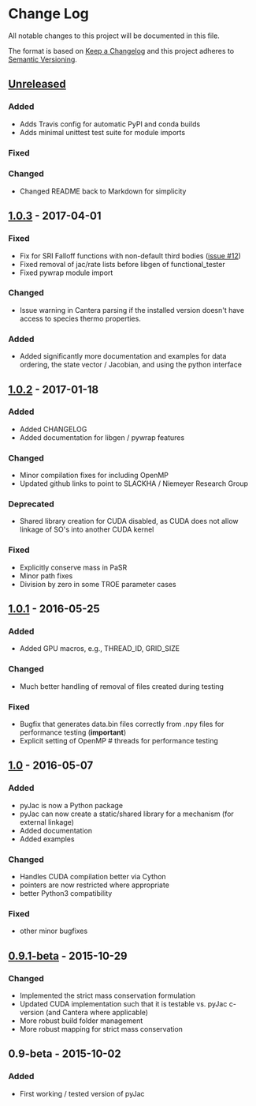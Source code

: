 # Change Log
All notable changes to this project will be documented in this file.

The format is based on [Keep a Changelog](http://keepachangelog.com/)
and this project adheres to [Semantic Versioning](http://semver.org/).

## [Unreleased]
### Added
 - Adds Travis config for automatic PyPI and conda builds
 - Adds minimal unittest test suite for module imports

### Fixed

### Changed
 - Changed README back to Markdown for simplicity


## [1.0.3] - 2017-04-01
### Fixed
 - Fix for SRI Falloff functions with non-default third bodies ([issue #12](https://github.com/SLACKHA/pyJac/issues/12))
 - Fixed removal of jac/rate lists before libgen of functional_tester
 - Fixed pywrap module import

### Changed
 - Issue warning in Cantera parsing if the installed version doesn't have access to species thermo properties.

### Added
 - Added significantly more documentation and examples for data ordering,
 the state vector / Jacobian, and using the python interface

## [1.0.2] - 2017-01-18
### Added
 - Added CHANGELOG
 - Added documentation for libgen / pywrap features

### Changed
 - Minor compilation fixes for including OpenMP
 - Updated github links to point to SLACKHA / Niemeyer Research Group

### Deprecated
 - Shared library creation for CUDA disabled, as CUDA does not allow linkage of SO's into another CUDA kernel

### Fixed
 - Explicitly conserve mass in PaSR
 - Minor path fixes
 - Division by zero in some TROE parameter cases

## [1.0.1] - 2016-05-25
### Added
 - Added GPU macros, e.g., THREAD_ID, GRID_SIZE

### Changed
 - Much better handling of removal of files created during testing

### Fixed
 - Bugfix that generates data.bin files correctly from .npy files for performance testing (**important**)
 - Explicit setting of OpenMP # threads for performance testing

## [1.0] - 2016-05-07
### Added
 - pyJac is now a Python package
 - pyJac can now create a static/shared library for a mechanism (for external linkage)
 - Added documentation
 - Added examples

### Changed
 - Handles CUDA compilation better via Cython
 - pointers are now restricted where appropriate
 - better Python3 compatibility

### Fixed
 - other minor bugfixes

## [0.9.1-beta] - 2015-10-29
### Changed
 - Implemented the strict mass conservation formulation
 - Updated CUDA implementation such that it is testable vs. pyJac c-version (and Cantera where applicable)
 - More robust build folder management
 - More robust mapping for strict mass conservation

## 0.9-beta - 2015-10-02
### Added
 - First working / tested version of pyJac


[Unreleased]: https://github.com/slackha/pyJac/compare/v1.0.3...HEAD
[1.0.3]: https://github.com/slackha/pyJac/compare/v1.0.2...v1.0.3
[1.0.2]: https://github.com/slackha/pyJac/compare/v1.0.1...v1.0.2
[1.0.1]: https://github.com/slackha/pyJac/compare/v1.0...v1.0.1
[1.0]: https://github.com/slackha/pyJac/compare/v0.9.1-beta...v1.0
[0.9.1-beta]: https://github.com/slackha/pyJac/compare/v0.9-beta...v0.9.1-beta
